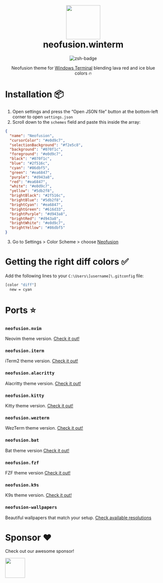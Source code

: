<div align="center">
    <h1>
        <img src="https://i.ibb.co/cyp4vvL/logo.jpg" width="110" />
        <br />neofusion.winterm
    </h1>
</div>

<p align="center">
    <img src="https://img.shields.io/badge/Windows-Terminal-black.svg?style=for-the-badge&logo=windows-terminal&logoColor=white" alt="zsh-badge" />
</p>

<p align="center">
    Neofusion theme for <a href="https://apps.microsoft.com/detail/9n0dx20hk701" target="_blank">Windows Terminal</a> blending lava red and ice blue colors 🔥
</p>

<p align="center">
    <!-- <img src="" alt="neofusion" /> -->
</p>

# Installation 📦

1. Open settings and press the “Open JSON file” button at the bottom-left corner to open `settings.json`
2. Scroll down to the `schemes` field and paste this inside the array:

```json
{
  "name": "Neofusion",
  "cursorColor": "#e0d9c7",
  "selectionBackground": "#f2e5c8",
  "background": "#070f1c",
  "foreground": "#e0d9c7",
  "black": "#070f1c",
  "blue": "#2f516c",
  "cyan": "#86dbf5",
  "green": "#ea6847",
  "purple": "#d943a8",
  "red": "#ea6847",
  "white": "#e0d9c7",
  "yellow": "#5db2f8",
  "brightBlack": "#2f516c",
  "brightBlue": "#5db2f8",
  "brightCyan": "#ea6847",
  "brightGreen": "#616d33",
  "brightPurple": "#d943a8",
  "brightRed": "#d943a8",
  "brightWhite": "#e0d9c7",
  "brightYellow": "#86dbf5"
}
```

3. Go to Settings > Color Scheme > choose [Neofusion](#!)



# Getting the right diff colors ✅

Add the following lines to your `C:\Users\[username]\.gitconfig` file:

```bash
[color "diff"]
  new = cyan
```

# Ports ⭐

### `neofusion.nvim`

Neovim theme version. [Check it out!](https://github.com/diegoulloao/neofusion.nvim)

### `neofusion.iterm`

iTerm2 theme version. [Check it out!](https://github.com/diegoulloao/neofusion.iterm)

### `neofusion.alacritty`

Alacritty theme version. [Check it out!](https://github.com/diegoulloao/neofusion.alacritty)

### `neofusion.kitty`

Kitty theme version. [Check it out!](https://github.com/diegoulloao/neofusion.kitty)

### `neofusion.wezterm`

WezTerm theme version. [Check it out!](https://github.com/diegoulloao/neofusion.wezterm)

### `neofusion.bat`

Bat theme version [Check it out!](https://github.com/diegoulloao/neofusion.bat/)

### `neofusion.fzf`

FZF theme version [Check it out!](https://github.com/diegoulloao/neofusion.fzf/)

### `neofusion.k9s`

K9s theme version. [Check it out!](https://github.com/diegoulloao/neofusion.k9s)

### `neofusion-wallpapers`

Beautiful wallpapers that match your setup. [Check available resolutions](https://github.com/diegoulloao/neofusion-wallpapers?tab=readme-ov-file)

# Sponsor ❤️

Check out our awesome sponsor!

<div>
  <a href="https://github.com/NeckBeardPrince" target="_blank">
    <img src="https://avatars.githubusercontent.com/u/6558867" width="64" height="64" />
  </a>
</div>
